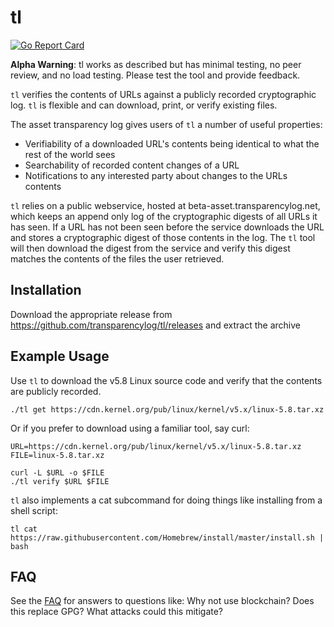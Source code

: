 # tl

[![Go Report Card](https://goreportcard.com/badge/github.com/transparencylog/tl)](https://goreportcard.com/report/github.com/transparencylog/tl)

**Alpha Warning**: tl works as described but has minimal testing, no peer review, and no load testing. Please test the tool and provide feedback.

`tl` verifies the contents of URLs against a publicly recorded cryptographic log. `tl` is flexible and can download, print, or verify existing files.

The asset transparency log gives users of `tl` a number of useful properties:

- Verifiability of a downloaded URL's contents being identical to what the rest of the world sees
- Searchability of recorded content changes of a URL
- Notifications to any interested party about changes to the URLs contents

`tl` relies on a public webservice, hosted at beta-asset.transparencylog.net, which keeps an append only log of the cryptographic digests of all URLs it has seen. If a URL has not been seen before the service downloads the URL and stores a cryptographic digest of those contents in the log. The `tl` tool will then download the digest from the service and verify this digest matches the contents of the files the user retrieved.

## Installation

Download the appropriate release from https://github.com/transparencylog/tl/releases and extract the archive

## Example Usage

Use `tl` to download the v5.8 Linux source code and verify that the contents are publicly recorded.

```
./tl get https://cdn.kernel.org/pub/linux/kernel/v5.x/linux-5.8.tar.xz
```

Or if you prefer to download using a familiar tool, say curl:

```
URL=https://cdn.kernel.org/pub/linux/kernel/v5.x/linux-5.8.tar.xz
FILE=linux-5.8.tar.xz

curl -L $URL -o $FILE
./tl verify $URL $FILE
```

`tl` also implements a cat subcommand for doing things like installing from a shell script:

```
tl cat https://raw.githubusercontent.com/Homebrew/install/master/install.sh | bash
```

## FAQ

See the [FAQ](https://www.transparencylog.com/frequently-asked-questions/) for
answers to questions like: Why not use blockchain? Does this replace GPG? What
attacks could this mitigate?
